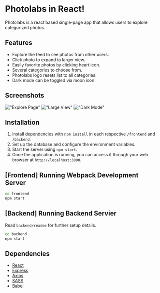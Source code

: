 # Photolabs in React!

Photolabs is a react based single-page app that allows users to explore categorized photos.

## Features

- Explore the feed to see photos from other users.
- Click photo to expand to larger view.
- Easily favorite photos by clicking heart icon.
- Several categories to choose from.
- Photolabs logo resets list to all categories.
- Dark mode can be toggled via moon icon.
## Screenshots 

!["Explore Page"](https://github.com/DylanPalin/photolabs-starter/blob/main/docs/explorepage.png?raw=true)
!["Large View"](https://github.com/DylanPalin/photolabs-starter/blob/main/docs/modalview.png?raw=true)
!["Dark Mode"](https://github.com/DylanPalin/photolabs-starter/blob/main/docs/darkmode.png?raw=true)

## Installation
1. Install dependencies with `npm install` in each respective `/frontend` and `/backend`.
2. Set up the database and configure the environment variables.
3. Start the server using `npm start`.
4. Once the application is running, you can access it through your web browser at `http://localhost:3000`.


## [Frontend] Running Webpack Development Server

```sh
cd frontend
npm start
```

## [Backend] Running Backend Servier

Read `backend/readme` for further setup details.

```sh
cd backend
npm start
```

## Dependencies 
  - [React](https://react.dev/)
  - [Express](https://expressjs.com/)
  - [Axios](https://axios-http.com/)
  - [SASS](https://www.npmjs.com/package/sass)
  - [Babel](https://babeljs.io/)